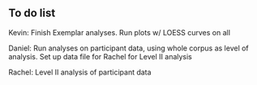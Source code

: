 ## To do list ##
Kevin: Finish Exemplar analyses. Run plots w/ LOESS curves on all 

Daniel: Run analyses on participant data, using whole corpus as level of analysis.
Set up data file for Rachel for Level II analysis

Rachel: Level II analysis of participant data

